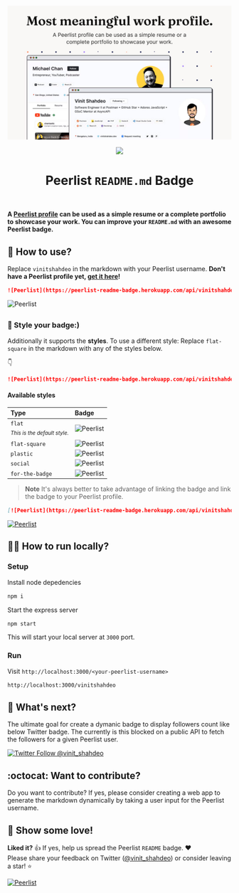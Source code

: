 ![](./public/images/peerlist-cover.jpg)

<div align="center">
  <a href="https://peerlist.io/vinitshahdeo">
    <img src="https://peerlist-readme-badge.herokuapp.com/api"/>
  </a>
</div>

<h1 align="center">Peerlist <code>README.md</code> Badge</h1>
<br>

**A [Peerlist profile](https://peerlist.io/vinitshahdeo) can be used as a simple resume or a complete portfolio to showcase your work. You can improve your `README.md` with an awesome Peerlist badge.**

## :electric_plug: How to use?

Replace `vinitshahdeo` in the markdown with your Peerlist username. **Don't have a Peerlist profile yet, [get it here](https://peerlist.io/)!**

```md
![Peerlist](https://peerlist-readme-badge.herokuapp.com/api/vinitshahdeo)
```
![Peerlist](https://peerlist-readme-badge.herokuapp.com/api/vinitshahdeo)

##

### :art: Style your badge:)

Additionally it supports the **styles**. To use a different style: Replace `flat-square` in the markdown with any of the styles below. 

:point_down:

```md
![Peerlist](https://peerlist-readme-badge.herokuapp.com/api/vinitshahdeo?style=flat-square)
```

#### Available styles

| Type  | Badge  |
|:---|:---|
| `flat` <br> *<sub>This is the default style.<sub>*  | ![Peerlist](https://peerlist-readme-badge.herokuapp.com/api/vinitshahdeo) |
| `flat-square`  | ![Peerlist](https://peerlist-readme-badge.herokuapp.com/api/vinitshahdeo?style=flat-square)  |
| `plastic`  | ![Peerlist](https://peerlist-readme-badge.herokuapp.com/api/vinitshahdeo?style=plastic)  |
| `social`  | ![Peerlist](https://peerlist-readme-badge.herokuapp.com/api/vinitshahdeo?style=social)  |
| `for-the-badge`  | ![Peerlist](https://peerlist-readme-badge.herokuapp.com/api/vinitshahdeo?style=for-the-badge)  |





> **Note** It's always better to take advantage of linking the badge and link the badge to your Peerlist profile.

```md
[![Peerlist](https://peerlist-readme-badge.herokuapp.com/api/vinitshahdeo)](https://peerlist.io/vinitshahdeo)
````
[![Peerlist](https://peerlist-readme-badge.herokuapp.com/api/vinitshahdeo)](https://peerlist.io/vinitshahdeo)

## :running_man: How to run locally?

### Setup

Install node depedencies
```bash
npm i
```
Start the express server
```bash
npm start
```
This will start your local server at `3000` port.

### Run

Visit `http://localhost:3000/<your-peerlist-username>`

```bash
http://localhost:3000/vinitshahdeo
```

## :dart: What's next?

The ultimate goal for create a dymanic badge to display followers count like below Twitter badge. The currently is this blocked on a public API to fetch the followers for a given Peerlist user.

[![Twitter Follow @vinit_shahdeo](https://img.shields.io/twitter/follow/vinit_shahdeo?style=social)](https://twitter.com/Vinit_Shahdeo)

## :octocat: Want to contribute?

Do you want to contribute? If yes, please consider creating a web app to generate the markdown dynamically by taking a user input for the Peerlist username.

## :hugs: Show some love!

**Liked it?** :+1: If yes, help us spread the Peerlist `README` badge. :heart: <br>
Please share your feedback on Twitter ([@vinit_shahdeo](https://twitter.com/Vinit_Shahdeo)) or consider leaving a star! ⭐

[![Peerlist](https://peerlist-readme-badge.herokuapp.com/api/vinitshahdeo)](https://peerlist.io/vinitshahdeo)
